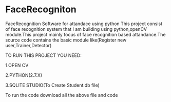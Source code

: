 # FaceRecogniton
FaceRecognition Software for attandace using python
This project consist of face recognition system that I am building using python,openCV module.This project mainly focus of face recognition
based attandance.The source code contains the basic module like(Register new user,Trainer,Detector)

TO RUN THIS PROJECT YOU NEED:

1.OPEN CV 

2.PYTHON(2.7.X)

3.SQLITE STUDIO(To Create Student.db file)

To run the code download all the above file and code 
